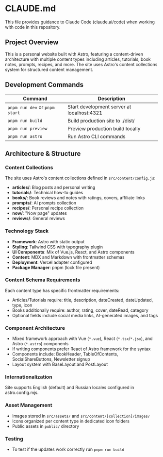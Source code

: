 # CLAUDE.md

This file provides guidance to Claude Code (claude.ai/code) when working with code in this repository.

## Project Overview

This is a personal website built with Astro, featuring a content-driven architecture with multiple content types including articles, tutorials, book notes, prompts, recipes, and more. The site uses Astro's content collections system for structured content management.

## Development Commands

| Command | Description |
|---------|-------------|
| `pnpm run dev` or `pnpm start` | Start development server at localhost:4321 |
| `pnpm run build` | Build production site to ./dist/ |
| `pnpm run preview` | Preview production build locally |
| `pnpm run astro` | Run Astro CLI commands |

## Architecture & Structure

### Content Collections
The site uses Astro's content collections defined in `src/content/config.js`:

- **articles/**: Blog posts and personal writing
- **tutorials/**: Technical how-to guides
- **books/**: Book reviews and notes with ratings, covers, affiliate links
- **prompts/**: AI prompts collection
- **recipes/**: Personal recipe collection
- **now/**: "Now page" updates
- **reviews/**: General reviews

### Technology Stack
- **Framework**: Astro with static output
- **Styling**: Tailwind CSS with typography plugin
- **UI Components**: Mix of Vue.js, React, and Astro components
- **Content**: MDX and Markdown with frontmatter schemas
- **Deployment**: Vercel adapter configured
- **Package Manager**: pnpm (lock file present)

### Content Schema Requirements
Each content type has specific frontmatter requirements:
- Articles/Tutorials require: title, description, dateCreated, dateUpdated, type, icon
- Books additionally require: author, rating, cover, dateRead, category
- Optional fields include social media links, AI-generated images, and tags

### Component Architecture
- Mixed framework approach with Vue (`*.vue`), React (`*.tsx`/`*.jsx`), and Astro (`*.astro`) components
- If writing components prefer React of Astro framework for the syntax
- Components include: BookHeader, TableOfContents, SocialShareButtons, Newsletter signup
- Layout system with BaseLayout and PostLayout

### Internationalization
Site supports English (default) and Russian locales configured in astro.config.mjs.

### Asset Management
- Images stored in `src/assets/` and `src/content/[collection]/images/`
- Icons organized per content type in dedicated icon folders
- Public assets in `public/` directory

### Testing
- To test if the updates work correctly run `pnpm run build`
